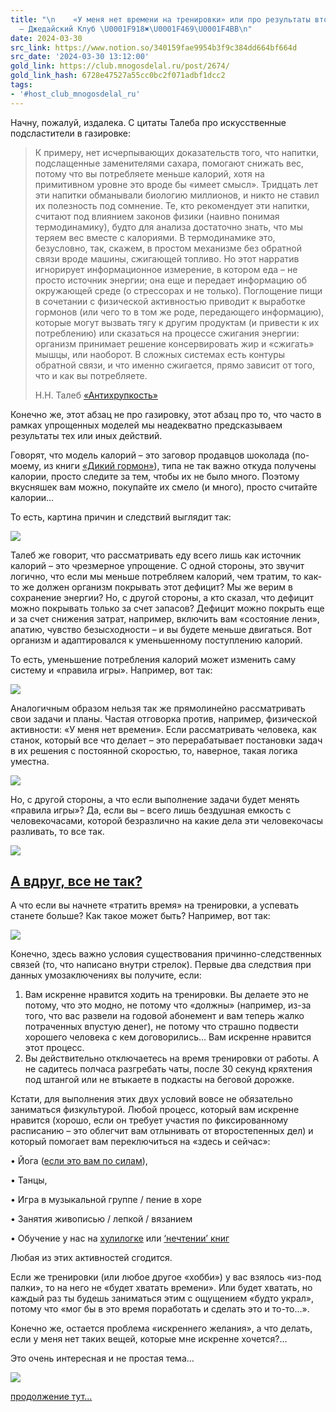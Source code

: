 ```yaml
---
title: "\n    «У меня нет времени на тренировки» или про результаты второго порядка
  — Джедайский Клуб \U0001F918✖️\U0001F469‍\U0001F4BB‍\n"
date: 2024-03-30
src_link: https://www.notion.so/340159fae9954b3f9c384dd664bf664d
src_date: '2024-03-30 13:12:00'
gold_link: https://club.mnogosdelal.ru/post/2674/
gold_link_hash: 6728e47527a55cc0bc2f071adbf1dcc2
tags:
- '#host_club_mnogosdelal_ru'
---
```



Начну, пожалуй, издалека. С цитаты Талеба про искусственные подсластители в газировке:



> К примеру, нет исчерпывающих доказательств того, что напитки, подслащенные заменителями сахара, помогают снижать вес, потому что вы потребляете меньше калорий, хотя на примитивном уровне это вроде бы «имеет смысл». Тридцать лет эти напитки обманывали биологию миллионов, и никто не ставил их полезность под сомнение. Те, кто рекомендует эти напитки, считают под влиянием законов физики (наивно понимая термодинамику), будто для анализа достаточно знать, что мы теряем вес вместе с калориями. В термодинамике это, безусловно, так, скажем, в простом механизме без обратной связи вроде машины, сжигающей топливо. Но этот нарратив игнорирует информационное измерение, в котором еда – не просто источник энергии; она еще и передает информацию об окружающей среде (о стрессорах и не только). Поглощение пищи в сочетании с физической активностью приводит к выработке гормонов (или чего то в том же роде, передающего информацию), которые могут вызвать тягу к другим продуктам (и привести к их потреблению) или сказаться на процессе сжигания энергии: организм принимает решение консервировать жир и «сжигать» мышцы, или наоборот. В сложных системах есть контуры обратной связи, и что именно сжигается, прямо зависит от того, что и как вы потребляете.
> 
> 
> 
> Н.Н. Талеб [«Антихрупкость»](https://links.mnogosdelal.ru/books/Antifragile)


Конечно же, этот абзац не про газировку, этот абзац про то, что часто в рамках упрощенных моделей мы неадекватно предсказываем результаты тех или иных действий.


Говорят, что модель калорий – это заговор продавцов шоколада (по-моему, из книги [«Дикий гормон»](https://links.mnogosdelal.ru/books/WildHormone)), типа не так важно откуда получены калории, просто следите за тем, чтобы их не было много. Поэтому вкусняшек вам можно, покупайте их смело (и много), просто считайте калории…


То есть, картина причин и следствий выглядит так:  

![](https://i.club.mnogosdelal.ru/a70041edd26ae0d314bc521a28bff378715250ef5eac937259b018e86238a888.png)


Талеб же говорит, что рассматривать еду всего лишь как источник калорий – это чрезмерное упрощение. С одной стороны, это звучит логично, что если мы меньше потребляем калорий, чем тратим, то как-то же должен организм покрывать этот дефицит? Мы же верим в сохранение энергии? Но, с другой стороны, а кто сказал, что дефицит можно покрывать только за счет запасов? Дефицит можно покрыть еще и за счет снижения затрат, например, включить вам «состояние лени», апатию, чувство безысходности – и вы будете меньше двигаться. Вот организм и адаптировался к уменьшенному поступлению калорий.


То есть, уменьшение потребления калорий может изменить саму систему и «правила игры». Например, вот так:  

![](https://i.club.mnogosdelal.ru/f5942c8907c4855ea63359ab6929463676c3885e27d18a2c6761b7b449e53555.png)


Аналогичным образом нельзя так же прямолинейно рассматривать свои задачи и планы. Частая отговорка против, например, физической активности: «У меня нет времени». Если рассматривать человека, как станок, который все что делает – это перерабатывает постановки задач в их решения с постоянной скоростью, то, наверное, такая логика уместна.  

![](https://i.club.mnogosdelal.ru/a3f855d28b8f1279e2453018c7e3d301557a311b23bc148265a63beec60e9ecb.png)


Но, с другой стороны, а что если выполнение задачи будет менять «правила игры»? Да, если вы – всего лишь бездушная емкость с человекочасами, которой безразлично на какие дела эти человекочасы разливать, то все так.


![](https://i.club.mnogosdelal.ru/95712d4476574914054d5d5dca2f0a6571be4bb3ec6f951de3b2c07b9e6976ab.png)


[А вдруг, все не так?](#A-vdrug-vse-ne-tak)
-------------------------------------------


А что если вы начнете «тратить время» на тренировки, а успевать станете больше? Как такое может быть? Например, вот так:


![](https://i.club.mnogosdelal.ru/fe3c4f49ef07dac7c6930490eb81904a9805220fa237451a5d1557d413ba3b61.png)


Конечно, здесь важно условия существования причинно-следственных связей (то, что написано внутри стрелок). Первые два следствия при данных умозаключениях вы получите, если:


1. Вам искренне нравится ходить на тренировки. Вы делаете это не потому, что это модно, не потому что «должны» (например, из-за того, что вас развели на годовой абонемент и вам теперь жалко потраченных впустую денег), не потому что страшно подвести хорошего человека с кем договорились… Вам искренне нравится этот процесс.
2. Вы действительно отключаетесь на время тренировки от работы. А не садитесь полчаса разгребать чаты, после 30 секунд кряхтения под штангой или не втыкаете в подкасты на беговой дорожке.


Кстати, для выполнения этих двух условий вовсе не обязательно заниматься физкультурой. Любой процесс, который вам искренне нравится (хорошо, если он требует участия по фиксированному расписанию – это облегчит вам отлынивать от второстепенных дел) и который помогает вам переключиться на «здесь и сейчас»:



• Йога ([если это вам по силам](https://vk.com/photos4844662?z=photo4844662_456240061%2Fphoto_feed4844662)),


• Танцы,


• Игра в музыкальной группе / пение в хоре


• Занятия живописью / лепкой / вязанием


• Обучение у нас на [хулилогке](https://logic.mnogosdelal.ru/) или [‘нечтении’ книг](https://books.mnogosdelal.ru/)

Любая из этих активностей сгодится.


Если же тренировки (или любое другое «хобби») у вас взялось «из-под палки», то на него не «будет хватать времени». Или будет хватать, но каждый раз ты будешь заниматься этим с ощущением «будто украл», потому что «мог бы в это время поработать и сделать это и то-то…».


Конечно же, остается проблема «искреннего желания», а что делать, если у меня нет таких вещей, которые мне искренне хочется?...


Это очень интересная и не простая тема…  

![](https://i.club.mnogosdelal.ru/6848187bd59f243f9b7fab1c3597788f5f33cf49f92796adf6579928ba6d7ec4.png)


[продолжение тут...](https://club.mnogosdelal.ru/post/2677/)
